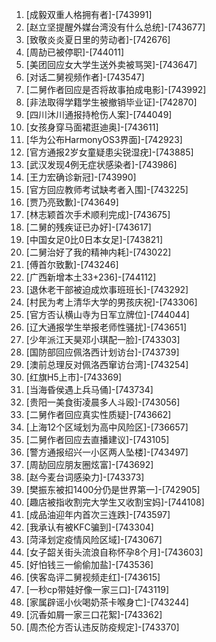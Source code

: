 
1. [成毅双重人格拥有者]-[743991]
1. [赵立坚提醒外媒台湾没有什么总统]-[743677]
1. [致敬炎炎夏日里的劳动者]-[742676]
1. [周劼已被停职]-[744011]
1. [美团回应女大学生送外卖被骂哭]-[743647]
1. [对话二舅视频作者]-[743547]
1. [二舅作者回应是否将故事拍成电影]-[743992]
1. [非法取得学籍学生被撤销毕业证]-[742870]
1. [四川沐川通报持枪伤人案]-[744049]
1. [女孩身穿马面裙逛迪奥]-[743611]
1. [华为公布HarmonyOS3界面]-[742923]
1. [官方通报2岁女童疑患尖锐湿疣]-[743885]
1. [武汉发现4例无症状感染者]-[743986]
1. [王力宏确诊新冠]-[743990]
1. [官方回应教师考试缺考者入围]-[743225]
1. [贾乃亮致歉]-[743649]
1. [林志颖首次手术顺利完成]-[743675]
1. [二舅的残疾证已办好]-[743617]
1. [中国女足0比0日本女足]-[743821]
1. [二舅治好了我的精神内耗]-[743022]
1. [傅首尔致歉]-[743246]
1. [广西新增本土33+236]-[744112]
1. [退休老干部被迫成炊事班班长]-[743292]
1. [村民为考上清华大学的男孩庆祝]-[743306]
1. [官方否认横山寺为日军立牌位]-[744044]
1. [辽大通报学生举报老师性骚扰]-[743651]
1. [少年派江天昊邓小琪配一脸]-[743303]
1. [国防部回应佩洛西计划访台]-[743739]
1. [澳前总理反对佩洛西窜访台湾]-[743254]
1. [红旗H5上市]-[743369]
1. [当海昏侯遇上兵马俑]-[743734]
1. [贵阳一美食街凌晨多人斗殴]-[743056]
1. [二舅作者回应真实性质疑]-[743662]
1. [上海12个区域划为高中风险区]-[736657]
1. [二舅作者回应去直播建议]-[743105]
1. [警方通报绍兴一小区两人坠楼]-[743497]
1. [周劼回应朋友圈炫富]-[743692]
1. [赵今麦台词感染力]-[743373]
1. [樊振东被扣1400分仍是世界第一]-[742905]
1. [趣店被指收割完大学生又收割宝妈]-[744108]
1. [成品油迎年内首次三连跌]-[743597]
1. [我承认有被KFC骗到]-[743304]
1. [菏泽划定疫情风险区域]-[743067]
1. [女子韶关街头流浪自称怀孕8个月]-[743603]
1. [好怕钱三一偷偷加盐]-[743536]
1. [侠客岛评二舅视频走红]-[743615]
1. [一秒cp带娃好像一家三口]-[743119]
1. [家属辟谣小伙喝奶茶卡喉身亡]-[743244]
1. [沉香如屑一家三口花絮]-[743362]
1. [周杰伦方否认违反防疫规定]-[743370]